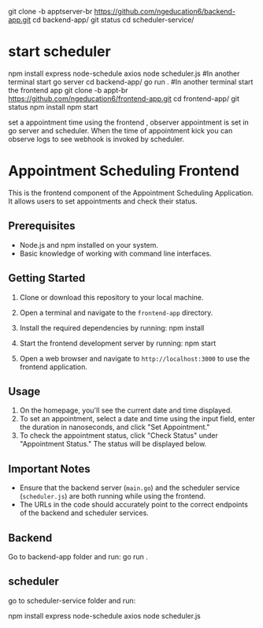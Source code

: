  
 git clone -b apptserver-br https://github.com/ngeducation6/backend-app.git
 cd backend-app/
 git status
 cd scheduler-service/
 # start scheduler
 npm install express node-schedule axios
 node scheduler.js
 #In another terminal start go server
 cd backend-app/
 go run .
 #In another terminal start the frontend app
 git clone -b appt-br https://github.com/ngeducation6/frontend-app.git
 cd frontend-app/
 git status
 npm install
 npm start

set a appointment time using the frontend , observer appointment is set in go server and scheduler. When the time of appointment kick you can observe logs to see webhook is invoked by scheduler.

# Appointment Scheduling Frontend

This is the frontend component of the Appointment Scheduling Application. It allows users to set appointments and check their status.

## Prerequisites

- Node.js and npm installed on your system.
- Basic knowledge of working with command line interfaces.

## Getting Started

1. Clone or download this repository to your local machine.
2. Open a terminal and navigate to the `frontend-app` directory.
3. Install the required dependencies by running:
npm install


4. Start the frontend development server by running:
npm start



5. Open a web browser and navigate to `http://localhost:3000` to use the frontend application.

## Usage

1. On the homepage, you'll see the current date and time displayed.
2. To set an appointment, select a date and time using the input field, enter the duration in nanoseconds, and click "Set Appointment."
3. To check the appointment status, click "Check Status" under "Appointment Status." The status will be displayed below.

## Important Notes

- Ensure that the backend server (`main.go`) and the scheduler service (`scheduler.js`) are both running while using the frontend.
- The URLs in the code should accurately point to the correct endpoints of the backend and scheduler services.


## Backend
Go to backend-app folder and run:
go run .

## scheduler 
go to scheduler-service folder and run:

npm install express node-schedule axios
node scheduler.js
